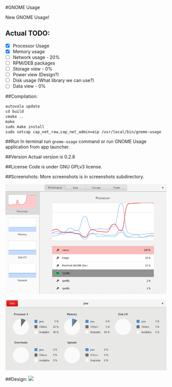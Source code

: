 #GNOME Usage

New GNOME Usage!

## Actual TODO:
- [x] Processor Usage
- [x] Memory usage
- [ ] Network usage - 20%
- [ ] RPM/DEB packages
- [ ] Storage view - 0%
- [ ] Power view (Design?)
- [ ] Disk usage (What library we can use?)
- [ ] Data view - 0%

##Compilation:
```
autovala update
cd build
cmake ..
make
sudo make install
sudo setcap cap_net_raw,cap_net_admin=eip /usr/local/bin/gnome-usage
```
##Run
In terminal run ```gnome-usage``` command or run GNOME Usage application from app launcher.

##Version
Actual version is 0.2.8

##License
Code is under GNU GPLv3 license.

##Screenshots:
More screenshots is in screenshots subdirectory.

![Screenshot](screenshots/screenshot9.png?raw=true )

![Screenshot](screenshots/screenshot4.png?raw=true )

##Design:
<img src="https://raw.githubusercontent.com/gnome-design-team/gnome-mockups/master/usage/usage-wires.png">
